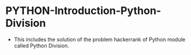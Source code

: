 # PYTHON-Introduction-Python-Division
- This includes the solution of the problem hackerrank of Python module called Python Division.
